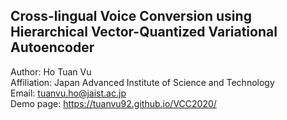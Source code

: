 ## Cross-lingual Voice Conversion using Hierarchical Vector-Quantized Variational Autoencoder
Author: Ho Tuan Vu \
Affiliation: Japan Advanced Institute of Science and Technology \
Email: tuanvu.ho@jaist.ac.jp \
Demo page: https://tuanvu92.github.io/VCC2020/


 
